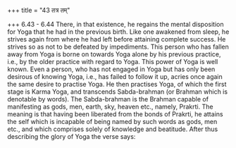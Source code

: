 +++
title = "43 तत्र तम्"

+++
6.43 - 6.44 There, in that existence, he regains the mental disposition
for Yoga that he had in the previous birth. Like one awakened from
sleep, he strives again from where he had left before attaining complete
success. He strives so as not to be defeated by impediments. This person
who has fallen away from Yoga is borne on towards Yoga alone by his
previous practice, i.e., by the older practice with regard to Yoga. This
power of Yoga is well known. Even a person, who has not engaged in Yoga
but has only been desirous of knowing Yoga, i.e., has failed to follow
it up, acries once again the same desire to practise Yoga. He then
practises Yoga, of which the first stage is Karma Yoga, and transcends
Sabda-brahman (or Brahman which is denotable by words). The
Sabda-brahman is the Brahman capable of manifesting as gods, men, earth,
sky, heaven etc., namely, Prakrti. The meaning is that having been
liberated from the bonds of Prakrti, he attains the self which is
incapable of being named by such words as gods, men etc., and which
comprises solely of knowledge and beatitude. After thus describing the
glory of Yoga the verse says:
